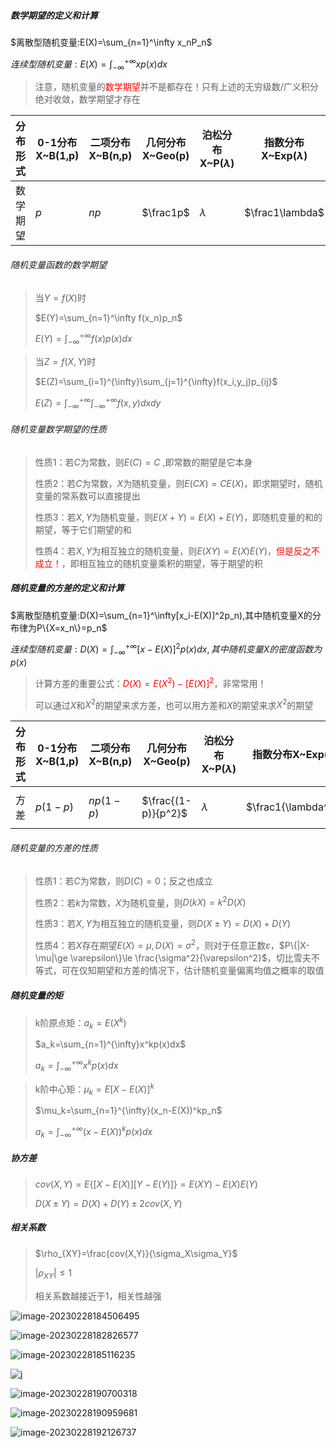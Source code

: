 ##### 数学期望的定义和计算

$离散型随机变量:E(X)=\sum_{n=1}^\infty x_nP_n$

$连续型随机变量:E(X)=\int_{-\infty}^{+\infty}xp(x)dx$

> 注意，随机变量的<font color = red>数学期望</font>并不是都存在！只有上述的无穷级数/广义积分绝对收敛，数学期望才存在
>

|分布形式|0-1分布X~B(1,p)|二项分布X~B(n,p)|几何分布X~Geo(p)|泊松分布X~P($\lambda$)|指数分布X~Exp($\lambda$)|正态分布X~N($\mu,\sigma^2$)|均匀分布X~U(a,b)|
|-| ---- | ---- | ---- | ---- | ---- | ---- | ---- |
|数学期望|$p$|$np$|$\frac1p$|$\lambda$|$\frac1\lambda$|$\mu$|$(a+b)$|

###### 随机变量函数的数学期望

> 当$Y=f(X)$时
>
> $E(Y)=\sum_{n=1}^\infty f(x_n)p_n$
>
> $E(Y)=\int_{-\infty}^{+\infty}f(x)p(x)dx$

> 当$Z=f(X,Y)$时
>
> $E(Z)=\sum_{i=1}^{\infty}\sum_{j=1}^{\infty}f(x_i,y_j)p_{ij}$
> 
> $E(Z)=\int_{-\infty}^{+\infty}\int_{-\infty}^{+\infty}f(x,y)dxdy$

###### 随机变量数学期望的性质

> 性质1：若$C$为常数，则$E(C)=C$ ,即常数的期望是它本身
>
> 性质2：若$C$为常数，$X$为随机变量，则$E(CX)=CE(X)$，即求期望时，随机变量的常系数可以直接提出
>
> 性质3：若$X,Y$为随机变量，则$E(X+Y)=E(X)+E(Y)$，即随机变量的和的期望，等于它们期望的和
>
> 性质4：若$X,Y$为相互独立的随机变量，则$E(XY)=E(X)E(Y)$，<font color=red>但是反之不成立！</font>，即相互独立的随机变量乘积的期望，等于期望的积

##### 随机变量的方差的定义和计算

$离散型随机变量:D(X)=\sum_{n=1}^\infty[x_i-E(X)]^2p_n),其中随机变量X的分布律为P\{X=x_n\}=p_n$

$连续型随机变量:D(X)=\int_{-\infty}^{+\infty}[x-E(X)]^2p(x)dx,其中随机变量X的密度函数为p(x)$

> 计算方差的重要公式：<font color = red>$D(X)=E(X^2)-[E(X)]^2$</font>，非常常用！
>
> 可以通过$X$和$X^2$的期望来求方差，也可以用方差和$X$的期望来求$X^2$的期望

| 分布形式 | 0-1分布X~B(1,p) | 二项分布X~B(n,p) | 几何分布X~Geo(p)    | 泊松分布X~P($\lambda$) | 指数分布X~Exp($\lambda$) | 正态分布X~N($\mu,\sigma^2$) | 均匀分布X~U(a,b)     |
| -------- | --------------- | ---------------- | ------------------- | ---------------------- | ------------------------ | --------------------------- | -------------------- |
| 方差     | $p(1-p)$        | $np(1-p)$        | $\frac{(1-p)}{p^2}$ | $\lambda$              | $\frac1{\lambda^2}$      | $\sigma^2$                  | $\frac{(b-a)^2}{12}$ |

###### 随机变量的方差的性质

> 性质1：若$C$为常数，则$D(C)=0$；反之也成立
>
> 性质2：若$k$为常数，$X$为随机变量，则$D(kX)=k^2D(X)$
>
> 性质3：若$X,Y$为相互独立的随机变量，则$D(X\pm Y)=D(X)+D(Y)$
>
> 性质4：若$X$存在期望$E(X)=\mu,D(X)=\sigma^2$，则对于任意正数$\varepsilon$，$P\{|X-\mu|\ge \varepsilon\}\le \frac{\sigma^2}{\varepsilon^2}$，切比雪夫不等式，可在仅知期望和方差的情况下，估计随机变量偏离均值之概率的取值

##### 随机变量的矩

> k阶原点矩：$a_k=E(X^k)$
>
> $a_k=\sum_{n=1}^{\infty}x^kp(x)dx$
>
> $a_k=\int_{-\infty}^{+\infty}x^kp(x)dx$

> k阶中心矩：$\mu_k=E[X-E(X)]^k$
>
> $\mu_k=\sum_{n=1}^{\infty}(x_n-E(X))^kp_n$
>
> $a_k=\int_{-\infty}^{+\infty}(x-E(X))^kp(x)dx$

##### 协方差

> $cov(X,Y)=E\{[X-E(X)][Y-E(Y)]\}=E(XY)-E(X)E(Y)$
>
> $D(X\pm Y)=D(X)+D(Y)\pm 2cov(X,Y)$

##### 相关系数

> $\rho_{XY}=\frac{cov(X,Y)}{\sigma_X\sigma_Y}$
>
> $|\rho_{XY}|\le 1$
>
> 相关系数越接近于1，相关性越强

![image-20230228184506495](./images4/image-20230228184506495.png)

![image-20230228182826577](./images4/image-20230228182826577.png)

![image-20230228185116235](./images4/image-20230228185116235.png)

![j](./images4/image-20230228190431603.png)

![image-20230228190700318](./images4/image-20230228190700318.png)

> 

![image-20230228190959681](./images4/image-20230228190959681.png)

> 

![image-20230228192126737](./images4/image-20230228192126737.png)